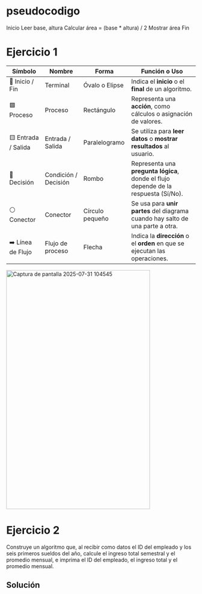 # pseudocodigo
Inicio
Leer base, altura
Calcular área = (base * altura) / 2
Mostrar área
Fin

# Ejercicio 1

| **Símbolo**         | **Nombre**           | **Forma**       | **Función o Uso**                                                                   |
| ------------------- | -------------------- | --------------- | ----------------------------------------------------------------------------------- |
| 🔵 Inicio / Fin     | Terminal             | Óvalo o Elipse  | Indica el **inicio** o el **final** de un algoritmo.                                |
| 🟩 Proceso          | Proceso              | Rectángulo      | Representa una **acción**, como cálculos o asignación de valores.                   |
| 🟨 Entrada / Salida | Entrada / Salida     | Paralelogramo   | Se utiliza para **leer datos** o **mostrar resultados** al usuario.                 |
| 🔶 Decisión         | Condición / Decisión | Rombo           | Representa una **pregunta lógica**, donde el flujo depende de la respuesta (Sí/No). |
| ⚪ Conector          | Conector             | Círculo pequeño | Se usa para **unir partes** del diagrama cuando hay salto de una parte a otra.      |
| ➡️ Línea de Flujo   | Flujo de proceso     | Flecha          | Indica la **dirección** o el **orden** en que se ejecutan las operaciones.          |


<img width="382" height="635" alt="Captura de pantalla 2025-07-31 104545" src="https://github.com/user-attachments/assets/87e4985a-1173-486b-ae4b-f0c5a9622413" />

# Ejercicio 2
Construye un algoritmo que, al recibir como datos el ID del empleado y los seis primeros sueldos del año, calcule el ingreso total semestral y el promedio mensual, e imprima el ID del empleado, el ingreso total y el promedio mensual.

## Solución 


